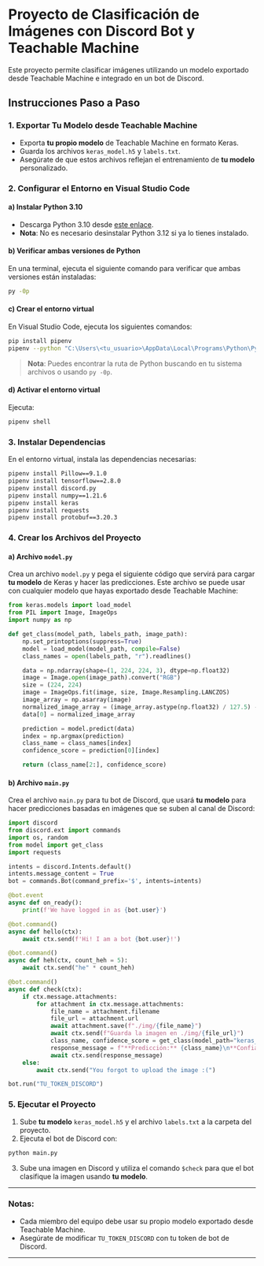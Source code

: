
# Proyecto de Clasificación de Imágenes con Discord Bot y Teachable Machine

Este proyecto permite clasificar imágenes utilizando un modelo exportado desde Teachable Machine e integrado en un bot de Discord.

## Instrucciones Paso a Paso

### 1. **Exportar Tu Modelo desde Teachable Machine**

- Exporta **tu propio modelo** de Teachable Machine en formato Keras.
- Guarda los archivos `keras_model.h5` y `labels.txt`.
- Asegúrate de que estos archivos reflejan el entrenamiento de **tu modelo** personalizado.

### 2. **Configurar el Entorno en Visual Studio Code**

#### a) **Instalar Python 3.10**

- Descarga Python 3.10 desde [este enlace](https://www.python.org/downloads/release/python-3100/). 
- **Nota**: No es necesario desinstalar Python 3.12 si ya lo tienes instalado.

#### b) **Verificar ambas versiones de Python**

En una terminal, ejecuta el siguiente comando para verificar que ambas versiones están instaladas:

```bash
py -0p
```

#### c) **Crear el entorno virtual**

En Visual Studio Code, ejecuta los siguientes comandos:

```bash
pip install pipenv
pipenv --python "C:\Users\<tu_usuario>\AppData\Local\Programs\Python\Python310.exe"
```

> **Nota**: Puedes encontrar la ruta de Python buscando en tu sistema archivos o usando `py -0p`.

#### d) **Activar el entorno virtual**

Ejecuta:

```bash
pipenv shell
```

### 3. **Instalar Dependencias**

En el entorno virtual, instala las dependencias necesarias:

```bash
pipenv install Pillow==9.1.0
pipenv install tensorflow==2.8.0
pipenv install discord.py
pipenv install numpy==1.21.6
pipenv install keras
pipenv install requests
pipenv install protobuf==3.20.3
```

### 4. **Crear los Archivos del Proyecto**

#### a) **Archivo `model.py`**

Crea un archivo `model.py` y pega el siguiente código que servirá para cargar **tu modelo** de Keras y hacer las predicciones. Este archivo se puede usar con cualquier modelo que hayas exportado desde Teachable Machine:

```python
from keras.models import load_model
from PIL import Image, ImageOps
import numpy as np

def get_class(model_path, labels_path, image_path):
    np.set_printoptions(suppress=True)
    model = load_model(model_path, compile=False)
    class_names = open(labels_path, "r").readlines()

    data = np.ndarray(shape=(1, 224, 224, 3), dtype=np.float32)
    image = Image.open(image_path).convert("RGB")
    size = (224, 224)
    image = ImageOps.fit(image, size, Image.Resampling.LANCZOS)
    image_array = np.asarray(image)
    normalized_image_array = (image_array.astype(np.float32) / 127.5) - 1
    data[0] = normalized_image_array

    prediction = model.predict(data)
    index = np.argmax(prediction)
    class_name = class_names[index]
    confidence_score = prediction[0][index]

    return (class_name[2:], confidence_score)
```

#### b) **Archivo `main.py`**

Crea el archivo `main.py` para tu bot de Discord, que usará **tu modelo** para hacer predicciones basadas en imágenes que se suben al canal de Discord:

```python
import discord
from discord.ext import commands
import os, random
from model import get_class
import requests

intents = discord.Intents.default()
intents.message_content = True
bot = commands.Bot(command_prefix='$', intents=intents)

@bot.event
async def on_ready():
    print(f'We have logged in as {bot.user}')

@bot.command()
async def hello(ctx):
    await ctx.send(f'Hi! I am a bot {bot.user}!')

@bot.command()
async def heh(ctx, count_heh = 5):
    await ctx.send("he" * count_heh)

@bot.command()
async def check(ctx):
    if ctx.message.attachments:
        for attachment in ctx.message.attachments:
            file_name = attachment.filename
            file_url = attachment.url
            await attachment.save(f"./img/{file_name}")
            await ctx.send(f"Guarda la imagen en ./img/{file_url}")
            class_name, confidence_score = get_class(model_path="keras_model.h5", labels_path="labels.txt", image_path=f"./img/{file_name}")
            response_message = f"**Predicción:** {class_name}\n**Confianza:** {confidence_score:.2f}"
            await ctx.send(response_message)
    else:
        await ctx.send("You forgot to upload the image :(")

bot.run("TU_TOKEN_DISCORD")
```

### 5. **Ejecutar el Proyecto**

1. Sube **tu modelo** `keras_model.h5` y el archivo `labels.txt` a la carpeta del proyecto.
2. Ejecuta el bot de Discord con:

```bash
python main.py
```

3. Sube una imagen en Discord y utiliza el comando `$check` para que el bot clasifique la imagen usando **tu modelo**.

---

### Notas:

- Cada miembro del equipo debe usar su propio modelo exportado desde Teachable Machine.
- Asegúrate de modificar `TU_TOKEN_DISCORD` con tu token de bot de Discord.


---

